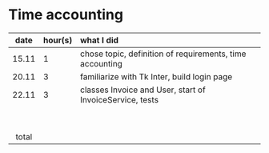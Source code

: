 # Time accounting

| date | hour(s) | what I did |
| :----:|:-----| :-----|
| 15.11 |  1   | chose topic, definition of requirements, time accounting |
| 20.11 |  3   | familiarize with Tk Inter, build login page              |
| 22.11 |  3   | classes Invoice and User, start of InvoiceService, tests |
|       |      |  |
|       |      |  
|       |      |
|       |      | 
|       |      | 
|       |      | 
|       |      | 
|       |      | 
| total |      | 
